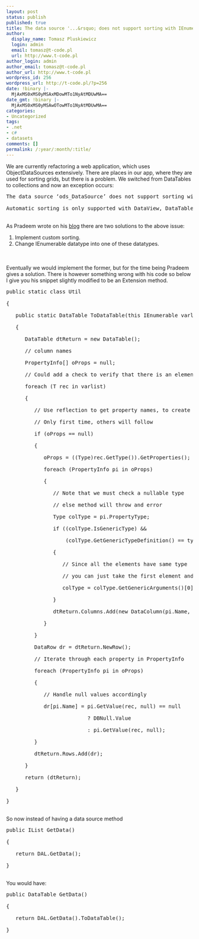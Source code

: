 ```yaml
---
layout: post
status: publish
published: true
title: The data source '...&rsquo; does not support sorting with IEnumerable data
author:
  display_name: Tomasz Pluskiewicz
  login: admin
  email: tomasz@t-code.pl
  url: http://www.t-code.pl
author_login: admin
author_email: tomasz@t-code.pl
author_url: http://www.t-code.pl
wordpress_id: 256
wordpress_url: http://t-code.pl/?p=256
date: !binary |-
  MjAxMS0xMS0yMSAxMDowMTo1NyAtMDUwMA==
date_gmt: !binary |-
  MjAxMS0xMS0yMSAwOTowMTo1NyAtMDUwMA==
categories:
- Uncategorized
tags:
- .net
- c#
- datasets
comments: []
permalink: /:year/:month/:title/
---
```

<p><!--:en-->We are currently refactoring a web application, which uses ObjectDataSources extensively. There are places in our app, where they are used for sorting grids, but there is a problem. We switched from DataTables to collections and now an exception occurs:</p>
<pre class="brush: text; gutter: true">The data source &lsquo;ods_DataSource&rsquo; does not support sorting with IEnumerable data.<br />
Automatic sorting is only supported with DataView, DataTable, and DataSet.</pre><br />
As Pradeem wrote on his <a href="http://technoesis.wordpress.com/2008/03/03/solution-to-error-the-data-source-ods_datasource-does-not-support-sorting-with-ienumerable-data-automatic-sorting-is-only-supported-with-dataview-datatable-and-dataset/">blog</a> there are two solutions to the above issue:</p>
<ol>
<li>Implement custom sorting.</li>
<li>Change IEnumerable datatype into one of these datatypes.</li><br />
</ol><br />
Eventually we would implement the former, but for the time being Pradeem gives a solution. There is however something wrong with his code so below I give you his snippet slightly modified to be an Extension method.</p>
<pre class="brush: csharp; gutter: true">public static class Util<br />
{<br />
   public static DataTable ToDataTable<T>(this IEnumerable<T> varlist)<br />
   {<br />
      DataTable dtReturn = new DataTable();<br />
      // column names<br />
      PropertyInfo[] oProps = null;<br />
      // Could add a check to verify that there is an element 0<br />
      foreach (T rec in varlist)<br />
      {<br />
         // Use reflection to get property names, to create table,<br />
         // Only first time, others will follow<br />
         if (oProps == null)<br />
         {<br />
            oProps = ((Type)rec.GetType()).GetProperties();<br />
            foreach (PropertyInfo pi in oProps)<br />
            {<br />
               // Note that we must check a nullable type<br />
               // else method will throw and error<br />
               Type colType = pi.PropertyType;<br />
               if ((colType.IsGenericType) &amp;&amp;<br />
                   (colType.GetGenericTypeDefinition() == typeof(Nullable)))<br />
               {<br />
                  // Since all the elements have same type<br />
                  // you can just take the first element and get type<br />
                  colType = colType.GetGenericArguments()[0];<br />
               }<br />
               dtReturn.Columns.Add(new DataColumn(pi.Name, colType));<br />
            }<br />
         }<br />
         DataRow dr = dtReturn.NewRow();<br />
         // Iterate through each property in PropertyInfo<br />
         foreach (PropertyInfo pi in oProps)<br />
         {<br />
            // Handle null values accordingly<br />
            dr[pi.Name] = pi.GetValue(rec, null) == null<br />
                          ? DBNull.Value<br />
                          : pi.GetValue(rec, null);<br />
         }<br />
         dtReturn.Rows.Add(dr);<br />
      }<br />
      return (dtReturn);<br />
   }<br />
}</pre><br />
So now instead of having a data source method</p>
<pre class="brush: csharp; gutter: true">public IList<Model> GetData()<br />
{<br />
   return DAL.GetData();<br />
}</pre><br />
You would have:</p>
<pre class="brush: csharp; gutter: true">public DataTable GetData()<br />
{<br />
   return DAL.GetData().ToDataTable();<br />
}</pre><br />
<!--:--></p>
